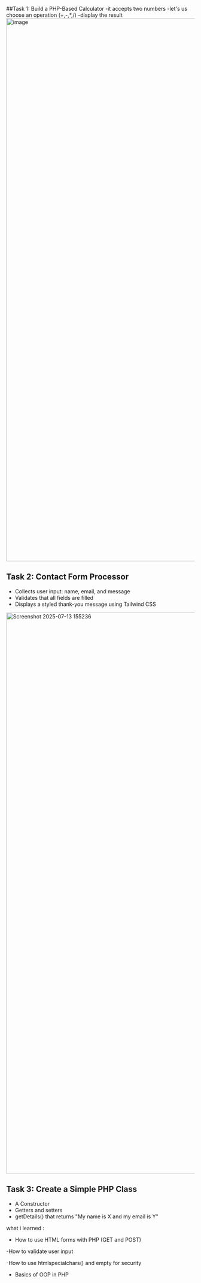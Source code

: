 ##Task 1: Build a PHP-Based Calculator
 -it accepts two numbers
 -let's us choose an operation (+,-,*,/)
 -display the result
<img width="1029" height="1450" alt="image" src="https://github.com/user-attachments/assets/67c5ed56-0da0-4419-8603-34c878d139d3" />
 
## Task 2: Contact Form Processor
  - Collects user input: name, email, and message
  - Validates that all fields are filled
  - Displays a styled thank-you message using Tailwind CSS
<img width="1042" height="1498" alt="Screenshot 2025-07-13 155236" src="https://github.com/user-attachments/assets/bfb30e05-369a-494c-ae28-795d27160405" />


## Task 3: Create a Simple PHP Class
  - A Constructor
  - Getters and setters
  - getDetails() that returns "My name is X and my email is Y"

what i learned :
- How to use HTML forms with PHP (GET and POST)

-How to validate user input

-How to use htmlspecialchars() and empty for security

- Basics of OOP in PHP
